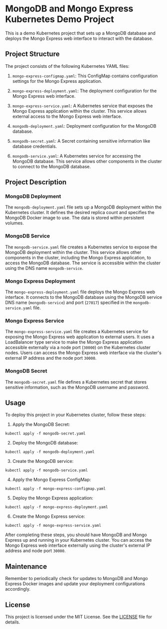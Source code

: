 # MongoDB and Mongo Express Kubernetes Demo Project

This is a demo Kubernetes project that sets up a MongoDB database and deploys the Mongo Express web interface to interact with the database.

## Project Structure

The project consists of the following Kubernetes YAML files:

1. `mongo-express-configmap.yaml`: This ConfigMap contains configuration settings for the Mongo Express application.

2. `mongo-express-deployment.yaml`: The deployment configuration for the Mongo Express web interface.

3. `mongo-express-service.yaml`: A Kubernetes service that exposes the Mongo Express application within the cluster. This service allows external access to the Mongo Express web interface.

4. `mongodb-deployment.yaml`: Deployment configuration for the MongoDB database.

5. `mongodb-secret.yaml`: A Secret containing sensitive information like database credentials.

6. `mongodb-service.yaml`: A Kubernetes service for accessing the MongoDB database. This service allows other components in the cluster to connect to the MongoDB database.

## Project Description

### MongoDB Deployment

The `mongodb-deployment.yaml` file sets up a MongoDB deployment within the Kubernetes cluster. It defines the desired replica count and specifies the MongoDB Docker image to use. The data is stored within persistent volumes.

### MongoDB Service

The `mongodb-service.yaml` file creates a Kubernetes service to expose the MongoDB deployment within the cluster. This service allows other components in the cluster, including the Mongo Express application, to access the MongoDB database. The service is accessible within the cluster using the DNS name `mongodb-service`.

### Mongo Express Deployment

The `mongo-express-deployment.yaml` file deploys the Mongo Express web interface. It connects to the MongoDB database using the MongoDB service DNS name (`mongodb-service`) and port (`27017`) specified in the `mongodb-service.yaml` file.

### Mongo Express Service

The `mongo-express-service.yaml` file creates a Kubernetes service for exposing the Mongo Express web application to external users. It uses a LoadBalancer type service to make the Mongo Express application accessible externally via a node port (`30000`) on the Kubernetes cluster nodes. Users can access the Mongo Express web interface via the cluster's external IP address and the node port `30000`.

### MongoDB Secret

The `mongodb-secret.yaml` file defines a Kubernetes secret that stores sensitive information, such as the MongoDB username and password.

## Usage

To deploy this project in your Kubernetes cluster, follow these steps:

1. Apply the MongoDB Secret:

`kubectl apply -f mongodb-secret.yaml`

2. Deploy the MongoDB database:

`kubectl apply -f mongodb-deployment.yaml`

3. Create the MongoDB service:

`kubectl apply -f mongodb-service.yaml`

4. Apply the Mongo Express ConfigMap:

`kubectl apply -f mongo-express-configmap.yaml`

5. Deploy the Mongo Express application:

`kubectl apply -f mongo-express-deployment.yaml`

6. Create the Mongo Express service:

`kubectl apply -f mongo-express-service.yaml`


After completing these steps, you should have MongoDB and Mongo Express up and running in your Kubernetes cluster. You can access the Mongo Express web interface externally using the cluster's external IP address and node port `30000`.

## Maintenance

Remember to periodically check for updates to MongoDB and Mongo Express Docker images and update your deployment configurations accordingly.

## License

This project is licensed under the MIT License. See the [LICENSE](LICENSE) file for details.

